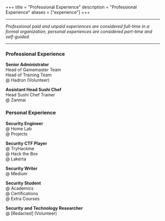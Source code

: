 +++
title = "Professional Experience"
description = "Professional Experience"
aliases = ["experience"]
+++

---

*Professional paid and unpaid experiences are considered full-time in a formal organization, personal experiences are considered part-time and self-guided.*

---

### Professional Experience

**Senior Administrator** \
Head of Gamemaster Team \
Head of Training Team \
@ Hadron (Volunteer)

**Assistant Head Sushi Chef** \
Head Sushi Chef Trainer \
@ Zanmai

### Personal Experience

**Security Engineer** \
@ Home Lab \
@ Projects 

**Security CTF Player** \
@ TryHackme \
@ Hack the Box \
@ Lakerta 

**Security Writer** \
@ Medium 

**Security Student** \
@ Academics \
@ Certifications \
@ Extra Courses

**Security and Technology Researcher** \
@ [Redacted] (Volunteer)

